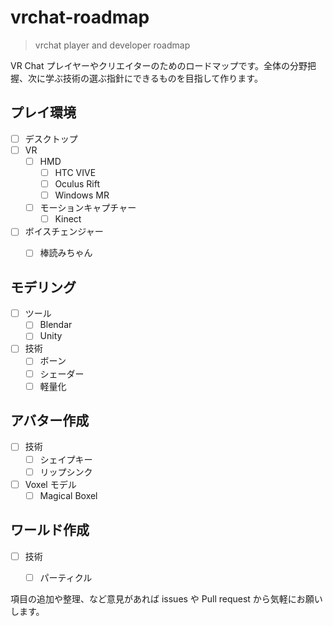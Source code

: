 # vrchat-roadmap

> vrchat player and developer roadmap

VR Chat プレイヤーやクリエイターのためのロードマップです。全体の分野把握、次に学ぶ技術の選ぶ指針にできるものを目指して作ります。

## プレイ環境

- [ ] デスクトップ
- [ ] VR
  - [ ] HMD
    - [ ] HTC VIVE
    - [ ] Oculus Rift
    - [ ] Windows MR
  - [ ] モーションキャプチャー
    - [ ] Kinect
 
- [ ] ボイスチェンジャー
  - [ ] 棒読みちゃん


## モデリング
- [ ] ツール
  - [ ] Blendar
  - [ ] Unity
- [ ] 技術
  - [ ] ボーン
  - [ ] シェーダー
  - [ ] 軽量化

## アバター作成

- [ ] 技術
  - [ ] シェイプキー
  - [ ] リップシンク
- [ ] Voxel モデル
  - [ ] Magical Boxel

## ワールド作成
- [ ] 技術
  - [ ] パーティクル


項目の追加や整理、など意見があれば issues や Pull request から気軽にお願いします。
